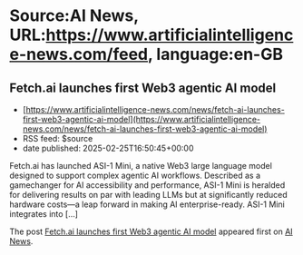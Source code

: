 # Source:AI News, URL:https://www.artificialintelligence-news.com/feed, language:en-GB

## Fetch.ai launches first Web3 agentic AI model
 - [https://www.artificialintelligence-news.com/news/fetch-ai-launches-first-web3-agentic-ai-model](https://www.artificialintelligence-news.com/news/fetch-ai-launches-first-web3-agentic-ai-model)
 - RSS feed: $source
 - date published: 2025-02-25T16:50:45+00:00

<p>Fetch.ai has launched ASI-1 Mini, a native Web3 large language model designed to support complex agentic AI workflows. Described as a gamechanger for AI accessibility and performance, ASI-1 Mini is heralded for delivering results on par with leading LLMs but at significantly reduced hardware costs—a leap forward in making AI enterprise-ready. ASI-1 Mini integrates into [&#8230;]</p>
<p>The post <a href="https://www.artificialintelligence-news.com/news/fetch-ai-launches-first-web3-agentic-ai-model/">Fetch.ai launches first Web3 agentic AI model</a> appeared first on <a href="https://www.artificialintelligence-news.com">AI News</a>.</p>

